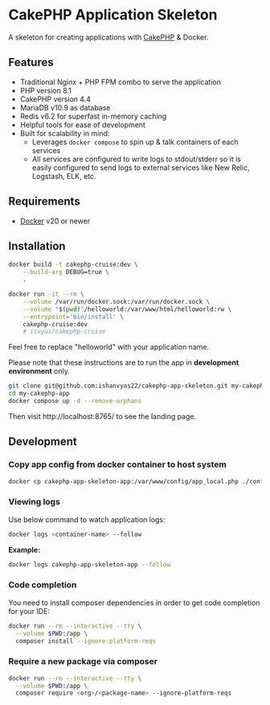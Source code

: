 # CakePHP Application Skeleton

A skeleton for creating applications with [CakePHP](https://cakephp.org) & Docker.

## Features
- Traditional Nginx + PHP FPM combo to serve the application
- PHP version 8.1
- CakePHP version 4.4
- MariaDB v10.9 as database
- Redis v6.2 for superfast in-memory caching
- Helpful tools for ease of development
- Built for scalability in mind:
    - Leverages `docker compose` to spin up & talk containers of each services
    - All services are configured to write logs to stdout/stderr so it is easily configured to send logs to external services like New Relic, Logstash, ELK, etc.

## Requirements

- [Docker](https://docs.docker.com/get-docker/) v20 or newer

## Installation

```bash
docker build -t cakephp-cruise:dev \
    --build-arg DEBUG=true \
    .

docker run -it --rm \
    --volume /var/run/docker.sock:/var/run/docker.sock \
    --volume "$(pwd)"/helloworld:/var/www/html/helloworld:rw \
    --entrypoint='bin/install' \
    cakephp-cruise:dev
    # isvyas/cakephp-cruise
```

Feel free to replace "helloworld" with your application name.

Please note that these instructions are to run the app in **development environment** only.

```bash
git clone git@github.com:ishanvyas22/cakephp-app-skeleton.git my-cakephp-app
cd my-cakephp-app
docker compose up -d --remove-orphans
```

Then visit http://localhost:8765/ to see the landing page.

## Development

### Copy app config from docker container to host system

```bash
docker cp cakephp-app-skeleton-app:/var/www/config/app_local.php ./config/app_local.php
```

### Viewing logs

Use below command to watch application logs:
```bash
docker logs <container-name> --follow
```

**Example:**
```bash
docker logs cakephp-app-skeleton-app --follow
```

### Code completion

You need to install composer dependencies in order to get code completion for your IDE:
```bash
docker run --rm --interactive --tty \
  --volume $PWD:/app \
  composer install --ignore-platform-reqs
```

### Require a new package via composer

```bash
docker run --rm --interactive --tty \
  --volume $PWD:/app \
  composer require <org>/<package-name> --ignore-platform-reqs
```
